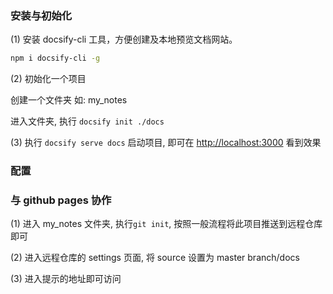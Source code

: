 ### 安装与初始化

(1) 安装 docsify-cli 工具，方便创建及本地预览文档网站。

```bash
npm i docsify-cli -g
```

(2) 初始化一个项目

创建一个文件夹 如: my_notes

进入文件夹, 执行 ``docsify init ./docs``

(3) 执行 ``docsify serve docs`` 启动项目, 即可在 [http://localhost:3000](http://localhost:3000/) 看到效果

### 配置

### 与 github pages 协作

(1) 进入 my_notes 文件夹, 执行``git init``, 按照一般流程将此项目推送到远程仓库即可

(2) 进入远程仓库的 settings 页面, 将 source 设置为 master branch/docs

(3) 进入提示的地址即可访问